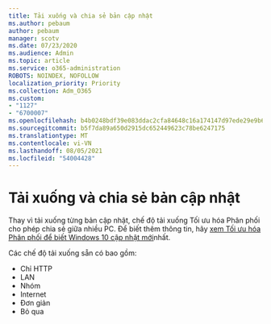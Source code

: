```yaml
---
title: Tải xuống và chia sẻ bản cập nhật
ms.author: pebaum
author: pebaum
manager: scotv
ms.date: 07/23/2020
ms.audience: Admin
ms.topic: article
ms.service: o365-administration
ROBOTS: NOINDEX, NOFOLLOW
localization_priority: Priority
ms.collection: Adm_O365
ms.custom:
- "1127"
- "6700007"
ms.openlocfilehash: b4b0248bdf39e083ddac2cfa84648c16a174147d97ede29e9b62e65ffd33d9f5
ms.sourcegitcommit: b5f7da89a650d2915dc652449623c78be6247175
ms.translationtype: MT
ms.contentlocale: vi-VN
ms.lasthandoff: 08/05/2021
ms.locfileid: "54004428"
---
```

# <a name="download-and-share-updates"></a>Tải xuống và chia sẻ bản cập nhật

Thay vì tải xuống từng bản cập nhật, chế độ tải xuống Tối ưu hóa Phân phối cho phép chia sẻ giữa nhiều PC. Để biết thêm thông tin, hãy [xem Tối ưu hóa Phân phối để biết Windows 10 cập nhật mới](https://docs.microsoft.com/windows/deployment/update/waas-delivery-optimization)nhất.  

Các chế độ tải xuống sẵn có bao gồm:  
- Chỉ HTTP  
- LAN  
- Nhóm  
- Internet  
- Đơn giản  
- Bỏ qua